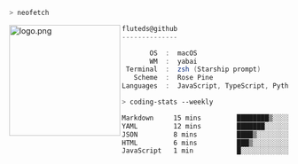 ```zsh
> neofetch
```

<!--img align="left" src="https://github.com/fluteds.png" alt="logo.png" width="200"/>-->
<img align="left" src="https://external-content.duckduckgo.com/iu/?u=https%3A%2F%2F78.media.tumblr.com%2F975fca5f82161b190efdcaa05ffbd4ec%2Ftumblr_p6q6m9TJF01x3p3jmo1_500.png&f=1&nofb=1" alt="logo.png" width="200"/>

```csharp
fluteds@github
--------------

       OS  :  macOS
       WM  :  yabai
 Terminal  :  zsh (Starship prompt)  
   Scheme  :  Rose Pine  
Languages  :  JavaScript, TypeScript, Python, HTML, CSS  

```

```zsh
> coding-stats --weekly
```

<!--START_SECTION:waka-->

```txt
Markdown     15 mins         ████████▒░░░░░░░░░░░░░░░░   33.91 %
YAML         12 mins         ███████░░░░░░░░░░░░░░░░░░   27.52 %
JSON         8 mins          ████▒░░░░░░░░░░░░░░░░░░░░   17.98 %
HTML         6 mins          ███▒░░░░░░░░░░░░░░░░░░░░░   13.42 %
JavaScript   1 min           █░░░░░░░░░░░░░░░░░░░░░░░░   04.22 %
```

<!--END_SECTION:waka-->
